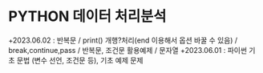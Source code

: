 # PYTHON 데이터 처리분석

+2023.06.02 : 반복문 / print() 개행?처리(end 이용해서 옵션 바꿀 수 있음) / break,continue,pass / 반복문, 조건문 활용예제 / 문자열
+2023.06.01 : 파이썬 기초 문법 (변수 선언, 조건문 등), 기초 예제 문제